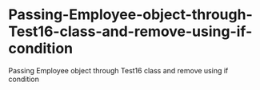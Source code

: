 # Passing-Employee-object-through-Test16-class-and-remove-using-if-condition
Passing Employee object through Test16 class and remove using if condition
